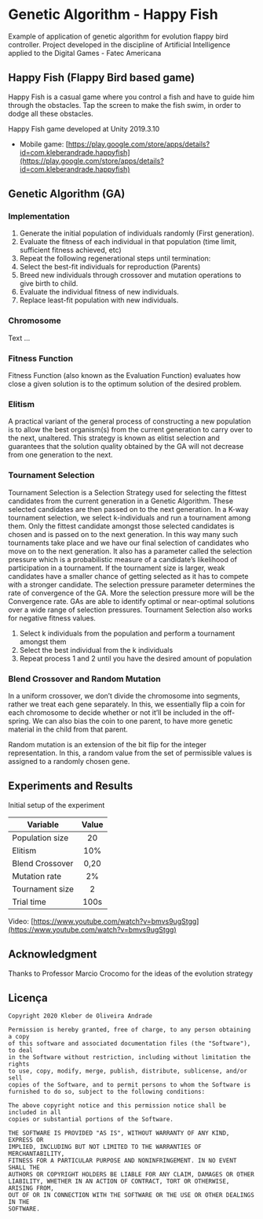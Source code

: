 # Genetic Algorithm - Happy Fish

Example of application of genetic algorithm for evolution flappy bird controller. Project developed in the discipline of Artificial Intelligence applied to the Digital Games - Fatec Americana

## Happy Fish (Flappy Bird based game)

Happy Fish is a casual game where you control a fish and have to guide him through the obstacles. Tap the screen to make the fish swim, in order to dodge all these obstacles.

Happy Fish game developed at Unity 2019.3.10

-   Mobile game: [https://play.google.com/store/apps/details?id=com.kleberandrade.happyfish](https://play.google.com/store/apps/details?id=com.kleberandrade.happyfish)

## Genetic Algorithm (GA)

### Implementation

1.  Generate the initial population of individuals randomly (First generation).
2.  Evaluate the fitness of each individual in that population (time limit, sufficient fitness achieved, etc)
3.  Repeat the following regenerational steps until termination:
4.  Select the best-fit individuals for reproduction (Parents)
5.  Breed new individuals through crossover and mutation operations to give birth to child.
6.  Evaluate the individual fitness of new individuals.
7.  Replace least-fit population with new individuals.

### Chromosome

Text ...

### Fitness Function

Fitness Function (also known as the Evaluation Function) evaluates how close a given solution is to the optimum solution of the desired problem.

### Elitism

A practical variant of the general process of constructing a new population is to allow the best organism(s) from the current generation to carry over to the next, unaltered. This strategy is known as elitist selection and guarantees that the solution quality obtained by the GA will not decrease from one generation to the next.

### Tournament Selection

Tournament Selection is a Selection Strategy used for selecting the fittest candidates from the current generation in a Genetic Algorithm. These selected candidates are then passed on to the next generation. In a K-way tournament selection, we select k-individuals and run a tournament among them. Only the fittest candidate amongst those selected candidates is chosen and is passed on to the next generation. In this way many such tournaments take place and we have our final selection of candidates who move on to the next generation. It also has a parameter called the selection pressure which is a probabilistic measure of a candidate’s likelihood of participation in a tournament. If the tournament size is larger, weak candidates have a smaller chance of getting selected as it has to compete with a stronger candidate. The selection pressure parameter determines the rate of convergence of the GA. More the selection pressure more will be the Convergence rate. GAs are able to identify optimal or near-optimal solutions over a wide range of selection pressures. Tournament Selection also works for negative fitness values.

1.  Select k individuals from the population and perform a tournament amongst them
2.  Select the best individual from the k individuals
3.  Repeat process 1 and 2 until you have the desired amount of population

### Blend Crossover and Random Mutation

In a uniform crossover, we don’t divide the chromosome into segments, rather we treat each gene separately. In this, we essentially flip a coin for each chromosome to decide whether or not it’ll be included in the off-spring. We can also bias the coin to one parent, to have more genetic material in the child from that parent.

Random mutation is an extension of the bit flip for the integer representation. In this, a random value from the set of permissible values is assigned to a randomly chosen gene.

## Experiments and Results

Initial setup of the experiment

| Variable         	              | Value |
|------------------	              |:-----:|
| Population size  	              |  20   |
| Elitism          	              |  10%   |
| Blend Crossover    	          |  0,20  |
| Mutation rate    	              |   2%  |
| Tournament size  	              |   2   |
| Trial time      	              |   100s |

Video: [https://www.youtube.com/watch?v=bmvs9ugStgg](https://www.youtube.com/watch?v=bmvs9ugStgg)

## Acknowledgment

Thanks to Professor Marcio Crocomo for the ideas of the evolution strategy

## Licença

    Copyright 2020 Kleber de Oliveira Andrade
    
    Permission is hereby granted, free of charge, to any person obtaining a copy
    of this software and associated documentation files (the "Software"), to deal
    in the Software without restriction, including without limitation the rights
    to use, copy, modify, merge, publish, distribute, sublicense, and/or sell
    copies of the Software, and to permit persons to whom the Software is
    furnished to do so, subject to the following conditions:
    
    The above copyright notice and this permission notice shall be included in all
    copies or substantial portions of the Software.
    
    THE SOFTWARE IS PROVIDED "AS IS", WITHOUT WARRANTY OF ANY KIND, EXPRESS OR
    IMPLIED, INCLUDING BUT NOT LIMITED TO THE WARRANTIES OF MERCHANTABILITY,
    FITNESS FOR A PARTICULAR PURPOSE AND NONINFRINGEMENT. IN NO EVENT SHALL THE
    AUTHORS OR COPYRIGHT HOLDERS BE LIABLE FOR ANY CLAIM, DAMAGES OR OTHER
    LIABILITY, WHETHER IN AN ACTION OF CONTRACT, TORT OR OTHERWISE, ARISING FROM,
    OUT OF OR IN CONNECTION WITH THE SOFTWARE OR THE USE OR OTHER DEALINGS IN THE
    SOFTWARE.
